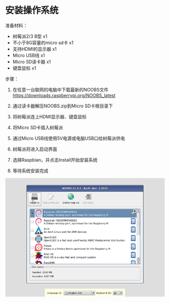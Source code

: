 # 安装操作系统

准备材料：
* 树莓派2/3 B型 x1
* 不小于8G容量的micro sd卡 x1
* 支持HDMI的显示器 x1
* Micro USB线 x1
* Micro SD读卡器 x1
* 键盘鼠标 x1

步骤：

1. 在任意一台联网的电脑中下载最新的NOOBS文件 https://downloads.raspberrypi.org/NOOBS_latest

2. 通过读卡器解压NOOBS.zip到Micro SD卡根目录下

3. 将树莓派连上HDMI显示器、键盘鼠标

4. 将Micro SD卡插入树莓派

5. 通过Micro USB线使用5V电源或电脑USB口给树莓派供电

6. 树莓派将进入启动界面

7. 选择Raspbian，并点击Install开始安装系统

8. 等待系统安装完成

![noobs](noobs.jpg)
